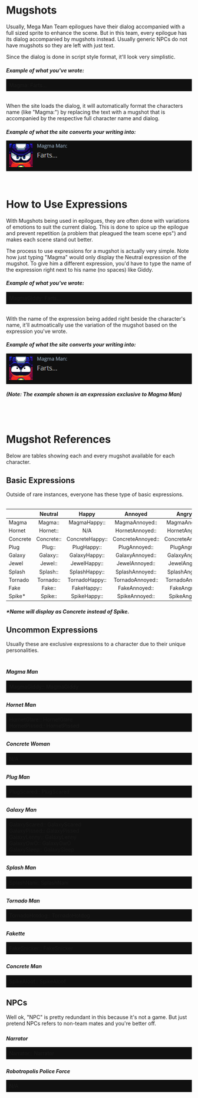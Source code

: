 <h1>Mugshots</h1>

Usually, Mega Man Team epilogues have their dialog accompanied with a full sized sprite to enhance the scene. But in this team, every epilogue has its dialog accompanied by mugshots instead. Usually generic NPCs do not have mugshots so they are left with just text.

Since the dialog is done in script style format, it'll look very simplistic.

<h5>Example of what you've wrote:</h5>
<div style="background-color:#101010; margin-top:-8px; text-align:left; vertical-align: middle; padding:8px;">Magma: Farts...</div><br>

When the site loads the dialog, it will automatically format the characters name (like "Magma:") by replacing the text with a mugshot that is accompanied by the respective full character name and dialog.

<h5>Example of what the site converts your writing into:</h5>
<div style="background-color:#101010; margin-top:-8px; text-align:left; vertical-align: middle; padding:8px;"><img src="assets/images/guide/example1.png"></div>
<br><br>
<h1>How to Use Expressions</h1>

With Mugshots being used in epilogues, they are often done with variations of emotions to suit the current dialog. This is done to spice up the epilogue and prevent repetition (a problem that pleagued the team scene eps") and makes each scene stand out better.

The process to use expressions for a mugshot is actually very simple. Note how just typing "Magma" would only display the Neutral expression of the mugshot. To give him a different expression, you'd have to type the name of the expression right next to his name (no spaces) like Giddy.

<h5>Example of what you've wrote:</h5>
<div style="background-color:#101010; margin-top:-8px; text-align:left; vertical-align: middle; padding:8px;">MagmaGiddy: Farts...</div><br>

With the name of the expression being added right beside the character's name, it'll autmoatically use the variation of the mugshot based on the expression you've wrote.

<h5>Example of what the site converts your writing into:</h5>
<div style="background-color:#101010; margin-top:-8px; text-align:left; vertical-align: middle; padding:8px;"><img src="assets/images/guide/example2.png"></div>
<h5>(Note: The example shown is an expression exclusive to Magma Man)</h5>
<br><br>
<h1>Mugshot References</h1>

Below are tables showing each and every mugshot available for each character. 

<h2>Basic Expressions</h2>

Outside of rare instances, everyone has these type of basic expressions.
<br><br>

|          |Neutral| Happy |Annoyed| Angry |Shocked|  Sad  |Damaged|Relieved|
|-------|:---:|:---:|:---:|:---:|:---:|:---:|:---:|:---:|
| Magma    |Magma::|MagmaHappy::|MagmaAnnoyed::|MagmaAngry::|MagmaShocked::|MagmaSad::|MagmaDamaged::|MagmaRelieved::|
| Hornet   |Hornet::|N/A|HornetAnnoyed::|HornetAngry::|HornetShocked::|HornetSad::|HornetDamaged::|HornetRelieved::|
| Concrete |Concrete::|ConcreteHappy::|ConcreteAnnoyed::|ConcreteAngry::|ConcreteShocked::|ConcreteSad::|ConcreteDamaged::|ConcreteRelieved::|
| Plug     |Plug::|PlugHappy::|PlugAnnoyed::|PlugAngry::|PlugShocked::|PlugSad::|PlugDamaged::|PlugRelieved::|
| Galaxy   |Galaxy::|GalaxyHappy::|GalaxyAnnoyed::|GalaxyAngry::|GalaxyShocked::|GalaxySad::|GalaxyDamaged::|GalaxyRelieved::|
| Jewel    |Jewel::|JewelHappy::|JewelAnnoyed::|JewelAngry::|JewelShocked::|JewelSad::|JewelDamaged::|JewelRelieved::|
| Splash   |Splash::|SplashHappy::|SplashAnnoyed::|SplashAngry::|SplashShocked::|SplashSad::|SplashDamaged::|SplashRelieved::|
| Tornado  |Tornado::|TornadoHappy::|TornadoAnnoyed::|TornadoAngry::|TornadoShocked::|TornadoSad::|TornadoDamaged::|TornadoRelieved::|
| Fake     |Fake::|FakeHappy::|FakeAnnoyed::|FakeAngry::|FakeShocked::|FakeSad::|FakeDamaged::|FakeRelieved::|
| Spike*   |Spike::|SpikeHappy::|SpikeAnnoyed::|SpikeAngry::|SpikeShocked::|N/A|N/A|N/A|

<h5>*Name will display as Concrete instead of Spike.</h5>

<h2>Uncommon Expressions</h2>

Usually these are exclusive expressions to a character due to their unique personalities.
<br><br>

<div style="margin-top:24px;"><h5>Magma Man</h5></div>
<div style="background-color:#101010; margin-top:-8px; text-align:left; vertical-align: middle; padding:8px;">
MagmaGiddy:: MagmaGiddy
</div>


<div style="margin-top:24px;"><h5>Hornet Man</h5></div>
<div style="background-color:#101010; margin-top:-8px; text-align:left; vertical-align: middle; padding:8px;">
HornetGlare:: HornetGlare<br>
HornetPissed:: HornetPissed
</div>

<div style="margin-top:24px;"><h5>Concrete Woman</h5></div>
<div style="background-color:#101010; margin-top:-8px; text-align:left; vertical-align: middle; padding:8px;">
N/A
</div>

<div style="margin-top:24px;"><h5>Plug Man</h5></div>
<div style="background-color:#101010; margin-top:-8px; text-align:left; vertical-align: middle; padding:8px;">
PlugScared:: PlugScared 
</div>

<div style="margin-top:24px;"><h5>Galaxy Man</h5></div>
<div style="background-color:#101010; margin-top:-8px; text-align:left; vertical-align: middle; padding:8px;">
GalaxyScared:: GalaxyScared <br>
GalaxyPissed:: GalaxyPissed <br>
GalaxyLenny:: GalaxyLenny <br>
GalaxyOwO:: GalaxyOwO <br>
GalaxySleep:: GalaxySleep
</div>

<div style="margin-top:24px;"><h5>Splash Man</h5></div>
<div style="background-color:#101010; margin-top:-8px; text-align:left; vertical-align: middle; padding:8px;">
SplashNani:: SplashNani
</div>

<div style="margin-top:24px;"><h5>Tornado Man</h5></div>
<div style="background-color:#101010; margin-top:-8px; text-align:left; vertical-align: middle; padding:8px;">
TornadoHotdog:: TornadoHotdog
</div>

<div style="margin-top:24px;"><h5>Fakette</h5></div>
<div style="background-color:#101010; margin-top:-8px; text-align:left; vertical-align: middle; padding:8px;">
FakeSnicker:: FakeSnicker
</div>

<div style="margin-top:24px;"><h5>Concrete Man</h5></div>
<div style="background-color:#101010; margin-top:-8px; text-align:left; vertical-align: middle; padding:8px;">
SpikeAloof:: SpikeAloof
</div>


<h2>NPCs</h2>
Well ok, "NPC" is pretty redundant in this because it's not a game. But just pretend NPCs refers to non-team mates and you're better off.

<div style="margin-top:24px;"><h5>Narrator</h5></div>
<div style="background-color:#101010; margin-top:-8px; text-align:left; vertical-align: middle; padding:8px;">
Narrator:: Narrator
</div>

<div style="margin-top:24px;"><h5>Robotropolis Police Force</h5></div>
<div style="background-color:#101010; margin-top:-8px; text-align:left; vertical-align: middle; padding:8px;">
N/A
</div>

<script>
var directory = "./assets/images/mugshots/";

//Instances of where a character has an image attached to their name. Along with bolding the name.

//Cyborg Resistance Members

var names = {concrete:"Concrete",
	spike:"Spike",
	magma:"Magma",
	hornet:"Hornet",
	galaxy:"Galaxy",
	plug:"Plug",
	tornado:"Tornado",
	fake:"Fake",
	jewel:"Jewel",
	splash:"Splash",
	narrator:"Narrator"
};

var expressions = {original:"",
	happy:"Happy",
	annoyed:"Annoyed",
	angry:"Angry",
	shocked:"Shocked",
	sad:"Sad",
	damaged:"Damaged",
	relieved:"Relieved",
	pissed:"Pissed",
	glare:"Glare",
	aloof:"Aloof",
	giddy:"Giddy",
	scared:"Scared",
	nani:"Nani",
	snicker:"Snicker",
	owo:"OwO",
	sleep:"Sleep",
	lenny:"Lenny",
	hotdog:"Hotdog"
};

//TODO: make it work with brackets and spaces between the name and expression
//Look at all name/expression combinations
for (var nameKey in names)
{
	for (var expressionKey in expressions)
	{
		var str = names[nameKey] + expressions[expressionKey] + "::";

		var find = new RegExp(str, "gi");
		var imagePath = directory + nameKey + expressionKey + ".png"; 

		replace = "<img src=" + imagePath + ">";

		//TODO: check and see if replace path exists, if not, bold name and continue, else...
		document.body.innerHTML = document.body.innerHTML.replace(find, replace);
	}
	

}

body {
  background: #080808;
}</script>

